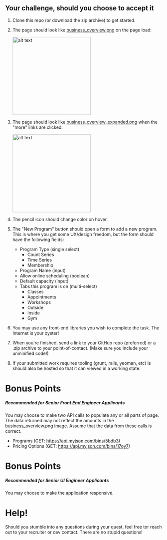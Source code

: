 ## Your challenge, should you choose to accept it
1. Clone this repo (or download the zip archive) to get started.
2. The page should look like [business_overview.png](business_overview.png) on the page load:
    
    <img src="business_overview.png" alt="alt text" width="250"/>
3. The page should look like [business_overview_expanded.png](business_overview_expanded.png) when the "more" links are clicked:
    
    <img src="business_overview_expanded.png" alt="alt text" width="250"/>
4. The pencil icon should change color on hover.
5. The "New Program" button should open a form to add a new program. This is where you get some UX/design freedom, but the form should have the following fields:
    - Program Type (single select)
        + Count Series
        + Time Series
        + Membership
    - Program Name (input)
    - Allow online scheduling (boolean)
    - Default capacity (input)
    - Tabs this program is on (multi-select)
        + Classes
        + Appointments
        + Workshops
        + Outside
        + Inside
        + Gym
6. You may use any front-end libraries you wish to complete the task. The Internet is your oyster!
7. When you're finished, send a link to your GitHub repo (preferred) or a .zip archive to your point-of-contact. (Make sure you include your unminified code!) 
8. If your submitted work requires tooling (grunt, rails, yeoman, etc) is should also be hosted so that it can viewed in a working state.

# Bonus Points
##### Recommended for Senior Front End Engineer Applicants
You may choose to make two API calls to populate any or all parts of page. The data returned may not reflect the amounts in the business_overview.png image. Assume that the data from these calls is correct.
  - Programs (GET: https://api.myjson.com/bins/5bdb3)
  - Pricing Options (GET: https://api.myjson.com/bins/17oy7)


# Bonus Points
##### Recommended for Senior UI Engineer Applicants
You may choose to make the application responsive.

# Help!
Should you stumble into any questions during your quest, feel free tor reach out to your recruiter or dev contact. There are no stupid questions!
